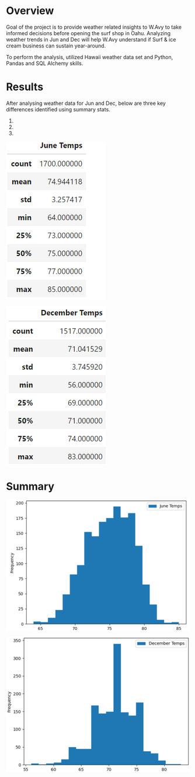 # Overview

  Goal of the project is to provide weather related insights to W.Avy to take informed decisions before opening the surf shop in Oahu.
  Analyzing weather trends in Jun and Dec will help W.Avy understand if Surf & ice cream business can sustain year-around. 
  
  To perform the analysis, utilized Hawaii weather data set and Python, Pandas and SQL Alchemy skills. 

# Results

 After analysing weather data for Jun and Dec, below are three key differences identified using summary stats.

1.

2.

3.

![](https://github.com/SuniAnalytics/surfs_up/blob/main/Resources/ScreenShot1_June%20Temp.png)

![](https://github.com/SuniAnalytics/surfs_up/blob/main/Resources/ScreenShot2_Dec%20Temp.png)

# Summary


![](https://github.com/SuniAnalytics/surfs_up/blob/main/Resources/June%20Temp%20Stats.png)

![](https://github.com/SuniAnalytics/surfs_up/blob/main/Resources/Dec%20Temp%20Stats.png)
